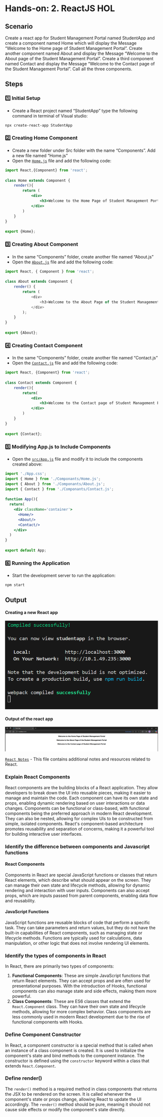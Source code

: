 # Hands-on: 2. ReactJS HOL

## Scenario
Create a react app for Student Management Portal named StudentApp and create a component named Home which will display the Message “Welcome to the Home page of Student Management Portal”. Create another component named About and display the Message “Welcome to the About page of the Student Management Portal”. Create a third component named Contact and display the Message “Welcome to the Contact page of the Student Management Portal”. Call all the three components.

## Steps
### 1️⃣ Initial Setup
* Create a React project named “StudentApp” type the following command in terminal of Visual studio:
```bash
npx create-react-app StudentApp
```

### 2️⃣ Creating Home Component
* Create a new folder under Src folder with the name “Components”. Add a new file named “Home.js”
* Open the [`Home.js`](./Code/studentapp/src/Componants/Home.js) file and add the following code:
```jsx
import React,{Component} from 'react';

class Home extends Component {
    render(){   
        return (
            <div>
                <h3>Welcome to the Home Page of Student Management Portal</h3>
            </div>
        )
    }
}

export {Home};
```

### 3️⃣ Creating About Component
* In the same “Components” folder, create another file named “About.js”
* Open the [`About.js`](./Code/studentapp/src/Componants/About.js) file and add the following code:
```js
import React, { Component } from 'react';

class About extends Component {
    render() {
        return (
            <div>
                <h3>Welcome to the About Page of the Student Management Portal</h3>
            </div>
        );
    }
}

export {About};
```

### 4️⃣ Creating Contact Component
* In the same “Components” folder, create another file named “Contact.js”
* Open the [`Contact.js`](./Code/studentapp/src/Componants/Contact.js) file and add the following code:
```jsx
import React, {Component} from 'react';

class Contact extends Component {
    render(){
        return(
            <div>
                <h3>Welcome to the Contact page of Student Management Portal</h3>
            </div>
        )
    }
}

export {Contact};
```

### 5️⃣ Modifying App.js to Include Components
* Open the [`src/App.js`](./Code/studentapp/src/App.js) file and modify it to include the components created above:
```jsx
import './App.css';
import { Home } from './Componants/Home.js';
import { About } from './Componants/About.js';
import { Contact } from './Componants/Contact.js';

function App(){
  return(
    <div className='container'>
      <Home/>
      <About/>
      <Contact/>
    </div>
  )
}

export default App;
```

### 6️⃣ Running the Application
* Start the development server to run the application:
```bash
npm start
```
## Output
#### Creating a new React app
![Creating a new React app](./Output/01_creating_react_app.png)

#### Output of the react app
![Running the React app](./Output/02_running_react_app.png)

[`React Notes`](../01_react_HOL/README.md) - This file contains additional notes and resources related to React.

### Explain React Components
React components are the building blocks of a React application. They allow developers to break down the UI into reusable pieces, making it easier to manage and maintain the code. Each component can have its own state and props, enabling dynamic rendering based on user interactions or data changes.
Components can be functional or class-based, with functional components being the preferred approach in modern React development. They can also be nested, allowing for complex UIs to be constructed from simple, isolated components. React's component-based architecture promotes reusability and separation of concerns, making it a powerful tool for building interactive user interfaces.

### Identify the difference between components and  Javascript functions
#### React Components
Components in React are special JavaScript functions or classes that return React elements, which describe what should appear on the screen. They can manage their own state and lifecycle methods, allowing for dynamic rendering and interaction with user inputs. Components can also accept props, which are inputs passed from parent components, enabling data flow and reusability.

#### JavaScript Functions
JavaScript functions are reusable blocks of code that perform a specific task. They can take parameters and return values, but they do not have the built-in capabilities of React components, such as managing state or lifecycle methods. Functions are typically used for calculations, data manipulation, or other logic that does not involve rendering UI elements.

### Identify the types of components in React
In React, there are primarily two types of components:
1. **Functional Components**: These are simple JavaScript functions that return React elements. They can accept props and are often used for presentational purposes. With the introduction of Hooks, functional components can also manage state and side effects, making them more powerful.
2. **Class Components**: These are ES6 classes that extend the `React.Component` class. They can have their own state and lifecycle methods, allowing for more complex behavior. Class components are less commonly used in modern React development due to the rise of functional components with Hooks.

### Define Component Constructor
In React, a component constructor is a special method that is called when an instance of a class component is created. It is used to initialize the component's state and bind methods to the component instance. The constructor is defined using the `constructor` keyword within a class that extends `React.Component`.

### Define render()
The `render()` method is a required method in class components that returns the JSX to be rendered on the screen. It is called whenever the component's state or props change, allowing React to update the UI accordingly. The `render()` method should be pure, meaning it should not cause side effects or modify the component's state directly.